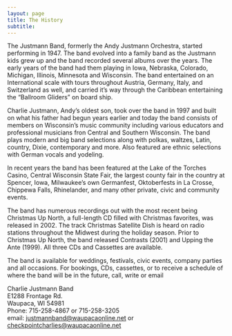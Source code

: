```yaml
---
layout: page
title: The History
subtitle: 
---
```


The Justmann Band, formerly the Andy Justmann Orchestra, started performing in 1947. The band evolved into a family band as the Justmann kids grew up and the band recorded several albums over the years. The early years of the band had them playing in Iowa, Nebraska, Colorado, Michigan, Illinois, Minnesota and Wisconsin. The band entertained on an International scale with tours throughout Austria, Germany, Italy, and Switzerland as well, and carried it’s way through the Caribbean entertaining the “Ballroom Gliders” on board ship.

Charlie Justmann, Andy’s oldest son, took over the band in 1997 and built on what his father had begun years earlier and today the band consists of members on Wisconsin’s music community including various educators and professional musicians fron Central and Southern Wisconsin. The band plays modern and big band selections along with polkas, waltzes, Latin, country, Dixie, contemporary and more. Also featured are ethnic selections with German vocals and yodeling.

In recent years the band has been featured at the Lake of the Torches Casino, Central Wisconsin State Fair, the largest county fair in the country at Spencer, Iowa, Milwaukee’s own Germanfest, Oktoberfests in La Crosse, Chippewa Falls, Rhinelander, and many other private, civic and community events.

The band has numerous recordings out with the most recent being Christmas Up North, a full-length CD filled with Christmas favorites, was released in 2002. The track Christmas Satellite Dish is heard on radio stations throughout the Midwest during the holiday season. Prior to Christmas Up North, the band released Contrasts (2001) and Upping the Ante (1999). All three CDs and Cassettes are available.

The band is available for weddings, festivals, civic events, company parties and all occasions. For bookings, CDs, cassettes, or to receive a schedule of where the band will be in the future, call, write or email

Charlie Justmann Band  
E1288 Frontage Rd.  
Waupaca, WI 54981  
Phone: 715-258-4867 or 715-258-3205  
email: justmannband@waupacaonline.net or checkpointcharlies@waupacaonline.net